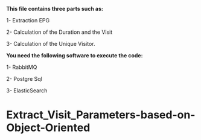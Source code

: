 **This file contains three parts such as:**

1- Extraction EPG

2- Calculation of the Duration and the Visit

3- Calculation of the Unique Visitor.

**You need the following software to execute the code:**

1- RabbitMQ

2- Postgre Sql

3- ElasticSearch


# Extract_Visit_Parameters-based-on-Object-Oriented
